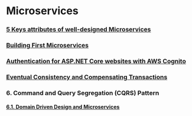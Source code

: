 # Microservices

### [5 Keys attributes of well-designed Microservices](https://github.com/AlexandreYembo/study-training/blob/master/Architecture/Microservices-Amazon-AWS/Docs/5-keys-attributes.md)

### [Building First Microservices](https://github.com/AlexandreYembo/study-training/blob/master/Architecture/Microservices-Amazon-AWS/Docs/building-first-microservices.md)

### [Authentication for ASP.NET Core websites with AWS Cognito](https://github.com/AlexandreYembo/study-training/blob/master/Architecture/Microservices-Amazon-AWS/Docs/auth-aspnet-core-AWS-cognito.md)

### [Eventual Consistency and Compensating Transactions](https://github.com/AlexandreYembo/study-training/blob/master/Architecture/Microservices-Amazon-AWS/Docs/eventual-consist-compens-transactions.md)





### 6. Command and Query Segregation (CQRS) Pattern
   #### [6.1. Domain Driven Design and Microservices](https://github.com/AlexandreYembo/study-training/blob/master/Architecture/Microservices-Amazon-AWS/Docs/cqrs.md)

